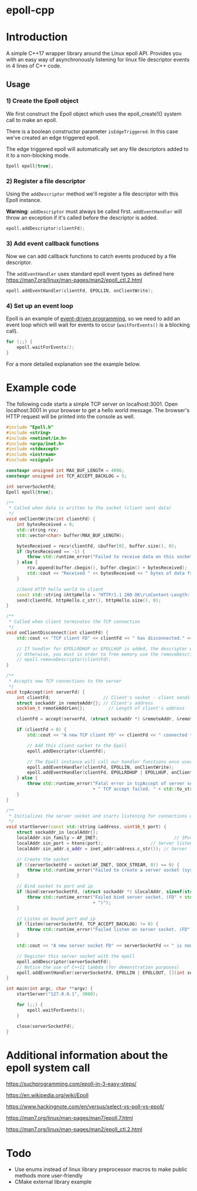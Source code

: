 # epoll-cpp

# Introduction

A simple C++17 wrapper library around the Linux epoll API.
Provides you with an easy way of asynchronously listening for linux file descriptor events in 4 lines of C++ code.

## Usage

### 1) Create the Epoll object

We first construct the Epoll object which uses the epoll_create1() system call to make an epoll.

There is a boolean constructor parameter `isEdgeTriggered`. In this case we've created an edge triggered epoll.

The edge triggered epoll will automatically set any file descriptors added to it to a non-blocking mode.

```cpp
Epoll epoll{true};
```

### 2) Register a file descriptor
Using the `addDescriptor` method we'll register a file descriptor with this Epoll instance.

**Warning**: `addDescriptor` must always be called first. `addEventHandler` will throw an exception if it's called before the descriptor is added.

```cpp
epoll.addDescriptor(clientFd);
```

### 3) Add event callback functions

Now we can add callback functions to catch events produced by a file descriptor.

The `addEventHandler` uses standard epoll event types as defined here https://man7.org/linux/man-pages/man2/epoll_ctl.2.html

```cpp
epoll.addEventHandler(clientFd, EPOLLIN, onClientWrite);
```

### 4) Set up an event loop

Epoll is an example of [event-driven programming](https://en.wikipedia.org/wiki/Event-driven_programming), so we need to add an event loop which will wait for events to occur (`waitForEvents()` is a blocking call).

```cpp
for (;;) {
    epoll.waitForEvents(); 
}
```

For a more detailed explanation see the example below. 

# Example code

The following code starts a simple TCP server on localhost:3001. Open localhost:3001 in your browser to get a hello world message. The browser's HTTP request will be printed into the console as well.

```cpp
#include "Epoll.h"
#include <string>
#include <netinet/in.h>
#include <arpa/inet.h>
#include <stdexcept>
#include <iostream>
#include <csignal>

constexpr unsigned int MAX_BUF_LENGTH = 4096;
constexpr unsigned int TCP_ACCEPT_BACKLOG = 5;

int serverSocketFd;
Epoll epoll{true};

/**
 * Called when data is written to the socket (client sent data)
 */
void onClientWrite(int clientFd) {
    int bytesReceived = 0;
    std::string rcv;
    std::vector<char> buffer(MAX_BUF_LENGTH);

    bytesReceived = recv(clientFd, &buffer[0], buffer.size(), 0);
    if (bytesReceived == -1) {
        throw std::runtime_error("Failed to receive data on this socket. (FD" + std::to_string(clientFd) + ")");
    } else {
        rcv.append(buffer.cbegin(), buffer.cbegin() + bytesReceived);
        std::cout << "Received " << bytesReceived << " bytes of data from FD" << clientFd << "\nMessage content: " << rcv << std::endl;
    }

    //Send HTTP hello world to client
    const std::string &httpHello = "HTTP/1.1 200 OK\r\nContent-Length: 20\r\nContent-Type: text/html\r\n\r\n<h1>Hello world</h1>";
    send(clientFd, httpHello.c_str(), httpHello.size(), 0);
}

/**
 * Called when client terminates the TCP connection
 */
void onClientDisconnect(int clientFd) {
    std::cout << "TCP client FD" << clientFd << " has disconnected." << std::endl;

    // If handler for EPOLLRDHUP or EPOLLHUP is added, the descriptor will be removed from the Epoll instance automatically.
    // Otherwise, you must in order to free memory use the removeDescriptor method like so:
    // epoll.removeDescriptor(clientFd);
}

/**
 * Accepts new TCP connections to the server
 */
void tcpAccept(int serverFd) {
    int clientFd;                    // Client's socket - client sends requests via this socket
    struct sockaddr_in remoteAddr{}; // Client's address
    socklen_t remoteAddrLen{};         // Length of client's address

    clientFd = accept(serverFd, (struct sockaddr *) &remoteAddr, &remoteAddrLen);

    if (clientFd > 0) {
        std::cout << "A new TCP client FD" << clientFd << " connected to server FD" << serverFd << std::endl;

        // Add this client socket to the Epoll
        epoll.addDescriptor(clientFd);

        // The Epoll instance will call our handler functions once user writes something to the socket or disconnects
        epoll.addEventHandler(clientFd, EPOLLIN, onClientWrite);
        epoll.addEventHandler(clientFd, EPOLLRDHUP | EPOLLHUP, onClientDisconnect);
    } else {
        throw std::runtime_error("Fatal error in tcpAccept of server socket FD" + std::to_string(serverFd)
                                 + " TCP accept failed. " + std::to_string(clientFd));
    }
}

/**
 * Initializes the server socket and starts listening for connections on provided port + ip
 */
void startServer(const std::string &address, uint16_t port) {
    struct sockaddr_in localAddr{};
    localAddr.sin_family = AF_INET;                             // IPv4
    localAddr.sin_port = htons(port);                  // Server listens on this port
    localAddr.sin_addr.s_addr = inet_addr(address.c_str()); // Server listens on this address

    // Create the socket
    if ((serverSocketFd = socket(AF_INET, SOCK_STREAM, 0)) <= 0) {
        throw std::runtime_error("Failed to create a server socket (system resource error?)");
    }

    // Bind socket to port and ip
    if (bind(serverSocketFd, (struct sockaddr *) &localAddr, sizeof(struct sockaddr_in)) != 0) {
        throw std::runtime_error("Failed bind server socket. (FD" + std::to_string(serverSocketFd) + ") (Port: " + std::to_string(port)
                                 + ")");
    }

    // Listen on bound port and ip
    if (listen(serverSocketFd, TCP_ACCEPT_BACKLOG) != 0) {
        throw std::runtime_error("Failed listen on server socket. (FD" + std::to_string(serverSocketFd) + ")");
    }

    std::cout << "A new server socket FD" << serverSocketFd << " is now listening on port " << port << std::endl;

    // Register this server socket with the epoll
    epoll.addDescriptor(serverSocketFd);
    // Notice the use of C++11 lambda (for demonstration purposes)
    epoll.addEventHandler(serverSocketFd, EPOLLIN | EPOLLOUT, [](int serverFd) { tcpAccept(serverFd); });
}

int main(int argc, char **argv) {
    startServer("127.0.0.1", 3000);

    for (;;) {
        epoll.waitForEvents();
    }

    close(serverSocketFd);
}
```

# Additional information about the epoll system call

https://suchprogramming.com/epoll-in-3-easy-steps/

https://en.wikipedia.org/wiki/Epoll

https://www.hackingnote.com/en/versus/select-vs-poll-vs-epoll/

https://man7.org/linux/man-pages/man7/epoll.7.html

https://man7.org/linux/man-pages/man2/epoll_ctl.2.html

# Todo

* Use enums instead of linux library preprocessor macros to make public methods more user-friendly
* CMake external library example
